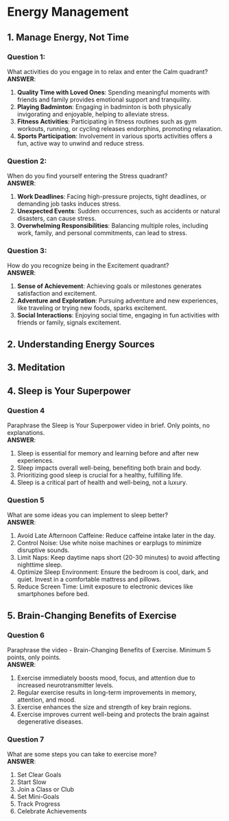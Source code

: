 # Energy Management

## 1. Manage Energy, Not Time

### Question 1:

What activities do you engage in to relax and enter the Calm quadrant?  
**ANSWER**:

1. **Quality Time with Loved Ones**: Spending meaningful moments with friends and family provides emotional support and tranquility.
2. **Playing Badminton**: Engaging in badminton is both physically invigorating and enjoyable, helping to alleviate stress.
3. **Fitness Activities**: Participating in fitness routines such as gym workouts, running, or cycling releases endorphins, promoting relaxation.
4. **Sports Participation**: Involvement in various sports activities offers a fun, active way to unwind and reduce stress.

### Question 2:

When do you find yourself entering the Stress quadrant?  
**ANSWER**:

1. **Work Deadlines**: Facing high-pressure projects, tight deadlines, or demanding job tasks induces stress.
2. **Unexpected Events**: Sudden occurrences, such as accidents or natural disasters, can cause stress.
3. **Overwhelming Responsibilities**: Balancing multiple roles, including work, family, and personal commitments, can lead to stress.

### Question 3:

How do you recognize being in the Excitement quadrant?  
**ANSWER**:

1. **Sense of Achievement**: Achieving goals or milestones generates satisfaction and excitement.
2. **Adventure and Exploration**: Pursuing adventure and new experiences, like traveling or trying new foods, sparks excitement.
3. **Social Interactions**: Enjoying social time, engaging in fun activities with friends or family, signals excitement.

## 2. Understanding Energy Sources

## 3. Meditation

## 4. Sleep is Your Superpower

### Question 4

Paraphrase the Sleep is Your Superpower video in brief. Only points, no explanations.  
**ANSWER**:

1. Sleep is essential for memory and learning before and after new experiences.
2. Sleep impacts overall well-being, benefiting both brain and body.
3. Prioritizing good sleep is crucial for a healthy, fulfilling life.
4. Sleep is a critical part of health and well-being, not a luxury.

### Question 5

What are some ideas you can implement to sleep better?  
**ANSWER**:

1. Avoid Late Afternoon Caffeine: Reduce caffeine intake later in the day.
2. Control Noise: Use white noise machines or earplugs to minimize disruptive sounds.
3. Limit Naps: Keep daytime naps short (20-30 minutes) to avoid affecting nighttime sleep.
4. Optimize Sleep Environment: Ensure the bedroom is cool, dark, and quiet. Invest in a comfortable mattress and pillows.
5. Reduce Screen Time: Limit exposure to electronic devices like smartphones before bed.

## 5. Brain-Changing Benefits of Exercise

### Question 6

Paraphrase the video - Brain-Changing Benefits of Exercise. Minimum 5 points, only points.  
**ANSWER**:

1. Exercise immediately boosts mood, focus, and attention due to increased neurotransmitter levels.
2. Regular exercise results in long-term improvements in memory, attention, and mood.
3. Exercise enhances the size and strength of key brain regions.
4. Exercise improves current well-being and protects the brain against degenerative diseases.

### Question 7

What are some steps you can take to exercise more?  
**ANSWER**:

1. Set Clear Goals
2. Start Slow
3. Join a Class or Club
4. Set Mini-Goals
5. Track Progress
6. Celebrate Achievements
